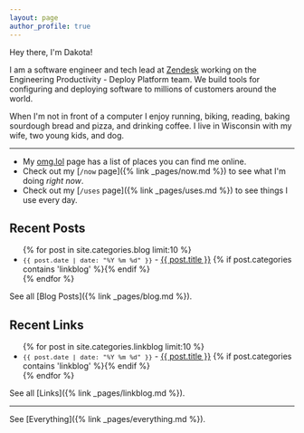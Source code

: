 ```yaml
---
layout: page
author_profile: true
---
```


Hey there, I'm Dakota!

I am a software engineer and tech lead at [Zendesk](https://www.zendesk.com) working on the Engineering Productivity - Deploy Platform team.
We build tools for configuring and deploying software to millions of customers around the world.

When I'm not in front of a computer I enjoy running, biking, reading, baking sourdough bread and pizza, and drinking coffee.
I live in Wisconsin with my wife, two young kids, and dog.

---

- My [omg.lol](https://dakota.omg.lol/) page has a list of places you can find me online.
- Check out my [`/now` page]({% link _pages/now.md %}) to see what I'm doing _right now_.
- Check out my [`/uses` page]({% link _pages/uses.md %}) to see things I use every day.

## Recent Posts

<ul>
  {% for post in site.categories.blog limit:10 %}
  <li>
    <span style="font-family: monospace; font-size:0.8em">{{ post.date | date: "%Y %m %d" }}</span> - <a href="{{ post.url }}">{{ post.title }}</a>
    {% if post.categories contains 'linkblog' %}<i class="fa-solid fa-link"></i>{% endif %}
  </li>
  {% endfor %}
</ul>

See all [Blog Posts]({% link _pages/blog.md %}).

## Recent Links

<ul>
  {% for post in site.categories.linkblog limit:10 %}
  <li>
    <span style="font-family: monospace; font-size:0.8em">{{ post.date | date: "%Y %m %d" }}</span> - <a href="{{ post.url }}">{{ post.title }}</a>
    {% if post.categories contains 'linkblog' %}<a href="{{ post.link }}"><i class="fa-solid fa-link"></i></a>{% endif %}
  </li>
  {% endfor %}
</ul>

See all [Links]({% link _pages/linkblog.md %}).

---

See [Everything]({% link _pages/everything.md %}).
